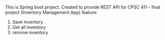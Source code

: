 This is Spring boot project.
Created to provide REST API for CPSC 411 - final project (Inventory Management App)
feature:
  1. Save Inventory
  2. Get all inventory
  3. remove inventory
